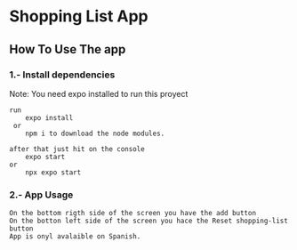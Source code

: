 # Shopping List App
## How To Use The app

### 1.- Install dependencies
Note: You need expo installed to run this proyect

```
run
    expo install 
 or
    npm i to download the node modules.

after that just hit on the console 
    expo start 
or 
    npx expo start

```

### 2.- App Usage

```
On the bottom rigth side of the screen you have the add button 
On the botton left side of the screen you hace the Reset shopping-list button
App is onyl avalaible on Spanish.
```